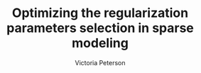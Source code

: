 ---
paperId: 86
author: Victoria Peterson
publicationauthor: Peterson, V.
title: Optimizing the regularization parameters selection in sparse modeling
pdf: --
poster: --
alt: --
type: Poster
topic: FAT
link: --
conference: neurips
year: 2019
tags: neurips-2019
location: Vancouver, Canada
---